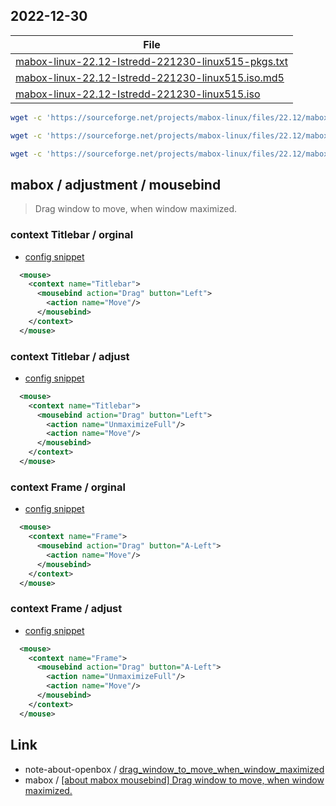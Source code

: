 

## 2022-12-30

| File |
| --- |
| [mabox-linux-22.12-Istredd-221230-linux515-pkgs.txt](https://sourceforge.net/projects/mabox-linux/files/22.12/mabox-linux-22.12-Istredd-221230-linux515-pkgs.txt/download) |
| [mabox-linux-22.12-Istredd-221230-linux515.iso.md5](https://sourceforge.net/projects/mabox-linux/files/22.12/mabox-linux-22.12-Istredd-221230-linux515.iso.md5/download) |
| [mabox-linux-22.12-Istredd-221230-linux515.iso](https://sourceforge.net/projects/mabox-linux/files/22.12/mabox-linux-22.12-Istredd-221230-linux515.iso/download) |


``` sh
wget -c 'https://sourceforge.net/projects/mabox-linux/files/22.12/mabox-linux-22.12-Istredd-221230-linux515-pkgs.txt/download' -O 'mabox-linux-22.12-Istredd-221230-linux515-pkgs.txt'

wget -c 'https://sourceforge.net/projects/mabox-linux/files/22.12/mabox-linux-22.12-Istredd-221230-linux515.iso.md5/download' -O 'mabox-linux-22.12-Istredd-221230-linux515.iso.md5'

wget -c 'https://sourceforge.net/projects/mabox-linux/files/22.12/mabox-linux-22.12-Istredd-221230-linux515.iso/download' -O 'mabox-linux-22.12-Istredd-221230-linux515.iso'
```


## mabox / adjustment / mousebind

> Drag window to move, when window maximized.


### context Titlebar / orginal

* [config snippet](asset/orginal/rc.xml#L1063-L1065)

``` xml
  <mouse>
    <context name="Titlebar">
      <mousebind action="Drag" button="Left">
        <action name="Move"/>
      </mousebind>
    </context>
  </mouse>
```

### context Titlebar / adjust

* [config snippet](rc.xml#L1064-L1067)

``` xml
  <mouse>
    <context name="Titlebar">
      <mousebind action="Drag" button="Left">
        <action name="UnmaximizeFull"/>
        <action name="Move"/>
      </mousebind>
    </context>
  </mouse>
```




### context Frame / orginal

* [config snippet](asset/orginal/rc.xml#L1025-L1027)

``` xml
  <mouse>
    <context name="Frame">
      <mousebind action="Drag" button="A-Left">
        <action name="Move"/>
      </mousebind>
    </context>
  </mouse>
```

### context Frame / adjust

* [config snippet](rc.xml#L1025-L1028)

``` xml
  <mouse>
    <context name="Frame">
      <mousebind action="Drag" button="A-Left">
        <action name="UnmaximizeFull"/>
        <action name="Move"/>
      </mousebind>
    </context>
  </mouse>
```


## Link

* note-about-openbox / [drag_window_to_move_when_window_maximized](https://github.com/samwhelp/note-about-openbox/tree/gh-pages/_demo/sample/mousebind-adjustment/openbox/3.6.1/drag_window_to_move_when_window_maximized)
* mabox / [[about mabox mousebind] Drag window to move, when window maximized.](https://github.com/napcok/clicksnap/issues/2)
